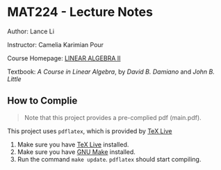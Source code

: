 # MAT224 - Lecture Notes

Author: Lance Li

Instructor: Camelia Karimian Pour

Course Homepage: [LINEAR ALGEBRA II](https://www.math.toronto.edu/nhoell/MAT224/#)

Textbook: *A Course in Linear Algebra*, by *David B. Damiano* and *John B. Little*

## How to Complie

>   Note that this project provides a pre-complied pdf (main.pdf).

This project uses `pdflatex`, which is provided by [TeX Live](https://tug.org/texlive/)

1.   Make sure you have [TeX Live](https://tug.org/texlive/) installed. 
2.   Make sure you have [GNU Make](https://www.gnu.org/software/make/) installed. 
3.   Run the command `make update`. `pdflatex` should start compiling. 

